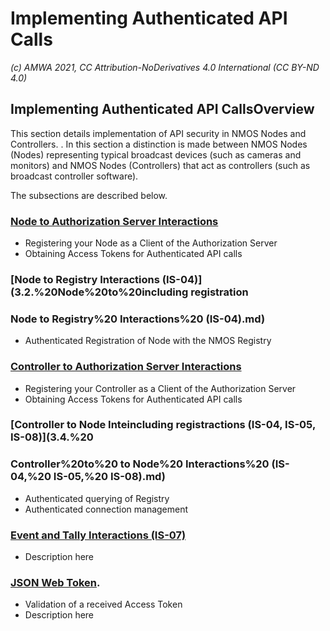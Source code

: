 
# Implementing Authenticated API Calls
_(c) AMWA 2021, CC Attribution-NoDerivatives 4.0 International (CC BY-ND 4.0)_

## Implementing Authenticated API CallsOverview
This section details implementation of API security in NMOS Nodes and Controllers.  .  In this section a distinction is made between NMOS Nodes (Nodes) representing typical broadcast devices (such as cameras and monitors) and NMOS Nodes (Controllers) that act as controllers (such as broadcast controller software).

The  subsections are described below.

### [Node to Authorization Server Interactions](3.1.%20Node%20to%20Authorization%20Server%20Interactions.md)
- Registering your Node as a Client of the Authorization Server
- Obtaining Access Tokens for Authenticated API calls 

### [Node to Registry Interactions (IS-04)](3.2.%20Node%20to%20including registration

### Node to Registry%20 Interactions%20 (IS-04).md)
- Authenticated Registration of Node with the NMOS Registry

### [Controller to Authorization Server Interactions](3.3.%20Controller%20to%20Authorization%20Server%20Interactions.md)
- Registering your Controller as a Client of the Authorization Server
- Obtaining Access Tokens for Authenticated API calls 

### [Controller to Node Inteincluding registractions (IS-04, IS-05, IS-08)](3.4.%20

### Controller%20to%20 to Node%20 Interactions%20 (IS-04,%20 IS-05,%20 IS-08).md)
- Authenticated querying of Registry
- Authenticated connection management

### [Event and Tally Interactions (IS-07)](3.5.%20Event%20and%20Tally%20Interactions%20(IS-07).md)
- Description here

### [JSON Web Token](3.6.%20JSON%20Web%20Token.md).
- Validation of a received Access Token
- Description here

<!--stackedit_data:
eyJoaXN0b3J5IjpbMTk4MjYzMDE4NiwxMTcyMzczMzAwXX0=
-->